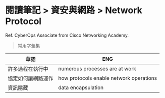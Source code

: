 # 閱讀筆記 > 資安與網路 > Network Protocol
Ref. CyberOps Associate from Cisco Networking Academy.

> 常用字彙集

| 華語 | ENG |
| --- | --- |
| 許多過程在執行中 | numerous processes are at work |
| 協定如何讓網路運作 | how protocols enable network operations |
| 資訊隱藏 | data encapsulation  |

